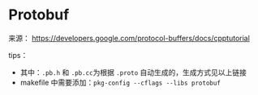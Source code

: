 # Protobuf

来源：
https://developers.google.com/protocol-buffers/docs/cpptutorial

tips：
+ 其中：`.pb.h` 和 `.pb.cc`为根据 `.proto` 自动生成的，生成方式见以上链接
+ makefile 中需要添加：``pkg-config --cflags --libs protobuf``
